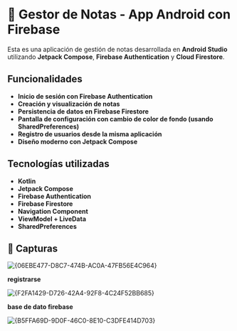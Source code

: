 # 📒 Gestor de Notas - App Android con Firebase

Esta es una aplicación de gestión de notas desarrollada en **Android Studio** utilizando **Jetpack Compose**, **Firebase Authentication** y **Cloud Firestore**.

##  Funcionalidades

-  **Inicio de sesión con Firebase Authentication**
-  **Creación y visualización de notas**
-  **Persistencia de datos en Firebase Firestore**
- **Pantalla de configuración con cambio de color de fondo (usando SharedPreferences)**
-  **Registro de usuarios desde la misma aplicación**
-  **Diseño moderno con Jetpack Compose**

   
##  Tecnologías utilizadas

- **Kotlin**
- **Jetpack Compose**
- **Firebase Authentication**
- **Firebase Firestore**
- **Navigation Component**
- **ViewModel + LiveData**
- **SharedPreferences**

## 📸 Capturas

![{06EBE477-D8C7-474B-AC0A-47FB56E4C964}](https://github.com/user-attachments/assets/cbfdb84c-26bb-4f54-ba0e-c0905d47563d)

**registrarse**

![{F2FA1429-D726-42A4-92F8-4C24F52BB685}](https://github.com/user-attachments/assets/367a2786-3073-4972-8a84-acb7cec75dde)

**base de dato firebase**

![{B5FFA69D-9D0F-46C0-8E10-C3DFE414D703}](https://github.com/user-attachments/assets/8f6b3037-f263-4d50-944a-a764176f069d)


